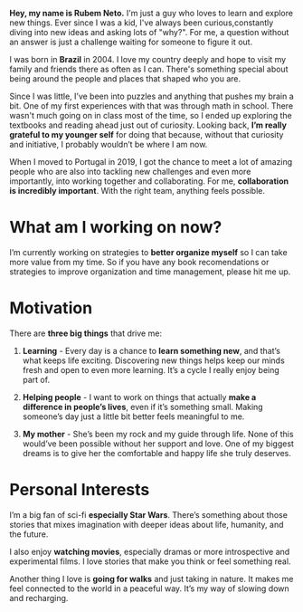 **Hey, my name is Rubem Neto.** I'm just a guy who loves to learn and explore new things. Ever since I was a kid, I've always been curious,constantly diving into new ideas and asking lots of "why?". For me, a question without an answer is just a challenge waiting for someone to figure it out.

I was born in **Brazil** in 2004. I love my country deeply and hope to visit my family and friends there as often as I can. There's something special about being around the people and places that shaped who you are.

Since I was little, I’ve been into puzzles and anything that pushes my brain a bit. One of my first experiences with that was through math in school. There wasn't much going on in class most of the time, so I ended up exploring the textbooks and reading ahead just out of curiosity. Looking back, **I’m really grateful to my younger self** for doing that because, without that curiosity and initiative, I probably wouldn’t be where I am now.

When I moved to Portugal in 2019, I got the chance to meet a lot of amazing people who are also into tackling new challenges and even more importantly, into working together and collaborating. For me, **collaboration is incredibly important**. With the right team, anything feels possible.

# What am I working on now?

I’m currently working on strategies to **better organize myself** so I can take more value from my time. So if you have any book recomendations or strategies to improve organization and time management, please hit me up.

# Motivation

There are **three big things** that drive me:

1. **Learning** - Every day is a chance to **learn something new**, and that’s what keeps life exciting. Discovering new things helps keep our minds fresh and open to even more learning. It’s a cycle I really enjoy being part of.

2. **Helping people** - I want to work on things that actually **make a difference in people’s lives**, even if it’s something small. Making someone’s day just a little bit better feels meaningful to me.

3. **My mother** - She’s been my rock and my guide through life. None of this would’ve been possible without her support and love. One of my biggest dreams is to give her the comfortable and happy life she truly deserves.

# Personal Interests

I’m a big fan of sci-fi **especially Star Wars**. There’s something about those stories that mixes imagination with deeper ideas about life, humanity, and the future.

I also enjoy **watching movies**, especially dramas or more introspective and experimental films. I love stories that make you think or feel something real.

Another thing I love is **going for walks** and just taking in nature. It makes me feel connected to the world in a peaceful way. It’s my way of slowing down and recharging.
